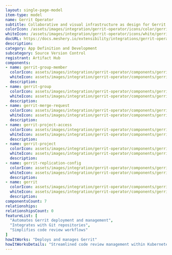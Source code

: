 ```yaml
---
layout: single-page-model
item-type: model
name: Gerrit Operator
subtitle: Collaborative and visual infrastructure as design for Gerrit Operator
colorIcon: /assets/images/integration/gerrit-operator/icons/color/gerrit-operator-color.svg
whiteIcon: /assets/images/integration/gerrit-operator/icons/white/gerrit-operator-white.svg
docURL: https://docs.meshery.io/extensibility/integrations/gerrit-operator
description: 
category: App Definition and Development
subcategory: Source Version Control
registrant: Artifact Hub
components: 
- name: gerrit-group-member
  colorIcon: assets/images/integration/gerrit-operator/components/gerrit-group-member/icons/color/gerrit-group-member-color.svg
  whiteIcon: assets/images/integration/gerrit-operator/components/gerrit-group-member/icons/white/gerrit-group-member-white.svg
  description: 
- name: gerrit-group
  colorIcon: assets/images/integration/gerrit-operator/components/gerrit-group/icons/color/gerrit-group-color.svg
  whiteIcon: assets/images/integration/gerrit-operator/components/gerrit-group/icons/white/gerrit-group-white.svg
  description: 
- name: gerrit-merge-request
  colorIcon: assets/images/integration/gerrit-operator/components/gerrit-merge-request/icons/color/gerrit-merge-request-color.svg
  whiteIcon: assets/images/integration/gerrit-operator/components/gerrit-merge-request/icons/white/gerrit-merge-request-white.svg
  description: 
- name: gerrit-project-access
  colorIcon: assets/images/integration/gerrit-operator/components/gerrit-project-access/icons/color/gerrit-project-access-color.svg
  whiteIcon: assets/images/integration/gerrit-operator/components/gerrit-project-access/icons/white/gerrit-project-access-white.svg
  description: 
- name: gerrit-project
  colorIcon: assets/images/integration/gerrit-operator/components/gerrit-project/icons/color/gerrit-project-color.svg
  whiteIcon: assets/images/integration/gerrit-operator/components/gerrit-project/icons/white/gerrit-project-white.svg
  description: 
- name: gerrit-replication-config
  colorIcon: assets/images/integration/gerrit-operator/components/gerrit-replication-config/icons/color/gerrit-replication-config-color.svg
  whiteIcon: assets/images/integration/gerrit-operator/components/gerrit-replication-config/icons/white/gerrit-replication-config-white.svg
  description: 
- name: gerrit
  colorIcon: assets/images/integration/gerrit-operator/components/gerrit/icons/color/gerrit-color.svg
  whiteIcon: assets/images/integration/gerrit-operator/components/gerrit/icons/white/gerrit-white.svg
  description: 
componentsCount: 7
relationships: 
relationshipsCount: 0
featureList: [
  "Automates Gerrit deployment and management",
  "Integrates with Git repositories",
  "Simplifies code review workflows"
]
howItWorks: "Deploys and manages Gerrit"
howItWorksDetails: "Streamlined code review management within Kubernetes"
---
```


